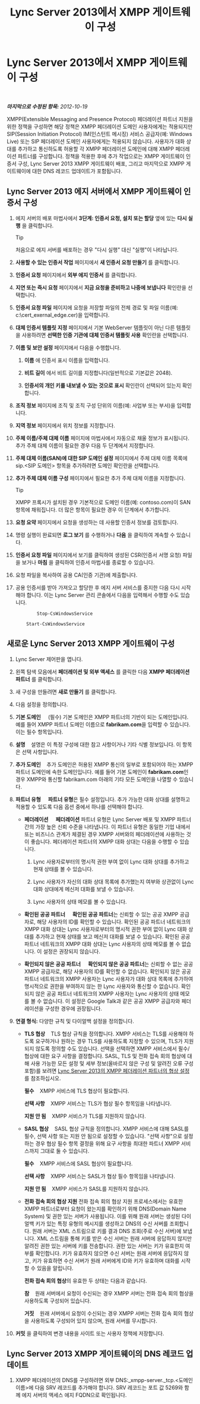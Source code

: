 ﻿---
title: Lync Server 2013에서 XMPP 게이트웨이 구성
TOCTitle: Lync Server 2013에서 XMPP 게이트웨이 구성
ms:assetid: 00777a34-cc36-4992-9459-08c14543ef6b
ms:mtpsurl: https://technet.microsoft.com/ko-kr/library/JJ687953(v=OCS.15)
ms:contentKeyID: 49885626
ms.date: 08/10/2015
mtps_version: v=OCS.15
ms.translationtype: HT
---

# Lync Server 2013에서 XMPP 게이트웨이 구성

 

_**마지막으로 수정된 항목:** 2012-10-19_

XMPP(Extensible Messaging and Presence Protocol) 페더레이션 파트너 지원을 위한 정책을 구성하면 해당 정책은 XMPP 페더레이션 도메인 사용자에게는 적용되지만 SIP(Session Initiation Protocol) IM(인스턴트 메시징) 서비스 공급자(예: Windows Live) 또는 SIP 페더레이션 도메인 사용자에게는 적용되지 않습니다. 사용자가 대화 상대를 추가하고 통신하도록 허용할 각 XMPP 페더레이션 도메인에 대해 XMPP 페더레이션 파트너를 구성합니다. 정책을 적용한 후에 추가 작업으로는 XMPP 게이트웨이 인증서 구성, Lync Server 2013 XMPP 게이트웨이 배포, 그리고 마지막으로 XMPP 게이트웨이에 대한 DNS 레코드 업데이트가 포함됩니다.

## Lync Server 2013 에지 서버에서 XMPP 게이트웨이 인증서 구성

1.  에지 서버의 배포 마법사에서 **3단계: 인증서 요청, 설치 또는 할당** 옆에 있는 **다시 실행** 을 클릭합니다.
    

    > [!TIP]  
    > 처음으로 에지 서버를 배포하는 경우 "다시 실행" 대신 "실행"이 나타납니다.



2.  **사용할 수 있는 인증서 작업** 페이지에서 **새 인증서 요청 만들기** 를 클릭합니다.

3.  **인증서 요청** 페이지에서 **외부 에지 인증서** 를 클릭합니다.

4.  **지연 또는 즉시 요청** 페이지에서 **지금 요청을 준비하고 나중에 보냅니다** 확인란을 선택합니다.

5.  **인증서 요청 파일** 페이지에 요청을 저장할 파일의 전체 경로 및 파일 이름(예: c:\\cert\_exernal\_edge.cer)을 입력합니다.

6.  **대체 인증서 템플릿 지정** 페이지에서 기본 WebServer 템플릿이 아닌 다른 템플릿을 사용하려면 **선택한 인증 기관에 대체 인증서 템플릿 사용** 확인란을 선택합니다.

7.  **이름 및 보안 설정** 페이지에서 다음을 수행합니다.
    
    1.  **이름** 에 인증서 표시 이름을 입력합니다.
    
    2.  **비트 길이** 에서 비트 길이를 지정합니다(일반적으로 기본값은 2048).
    
    3.  **인증서의 개인 키를 내보낼 수 있는 것으로 표시** 확인란이 선택되어 있는지 확인합니다.

8.  **조직 정보** 페이지에 조직 및 조직 구성 단위의 이름(예: 사업부 또는 부서)을 입력합니다.

9.  **지역 정보** 페이지에서 위치 정보를 지정합니다.

10. **주체 이름/주체 대체 이름** 페이지에 마법사에서 자동으로 채울 정보가 표시됩니다. 추가 주체 대체 이름이 필요한 경우 다음 두 단계에서 지정합니다.

11. **주체 대체 이름(SAN)에 대한 SIP 도메인 설정** 페이지에서 주체 대체 이름 목록에 sip.\<SIP 도메인\> 항목을 추가하려면 도메인 확인란을 선택합니다.

12. **추가 주체 대체 이름 구성** 페이지에서 필요한 추가 주체 대체 이름을 지정합니다.
    

    > [!TIP]  
    > XMPP 프록시가 설치된 경우 기본적으로 도메인 이름(예: contoso.com)이 SAN 항목에 채워집니다. 더 많은 항목이 필요한 경우 이 단계에서 추가합니다.



13. **요청 요약** 페이지에서 요청을 생성하는 데 사용할 인증서 정보를 검토합니다.

14. 명령 실행이 완료되면 **로그 보기** 를 수행하거나 **다음** 을 클릭하여 계속할 수 있습니다.

15. **인증서 요청 파일** 페이지에서 보기를 클릭하여 생성된 CSR(인증서 서명 요청) 파일을 보거나 **마침** 을 클릭하여 인증서 마법사를 종료할 수 있습니다.

16. 요청 파일을 복사하여 공용 CA(인증 기관)에 제출합니다.

17. 공용 인증서를 받아 가져오고 할당한 후 에지 서버 서비스를 중지한 다음 다시 시작해야 합니다. 이는 Lync Server 관리 콘솔에서 다음을 입력해서 수행할 수도 있습니다.
    
      ```
              Stop-CsWindowsService
    ```
    ```
        Start-CsWindowsService
    ```
    
## 새로운 Lync Server 2013 XMPP 게이트웨이 구성

1.  Lync Server 제어판을 엽니다.

2.  왼쪽 탐색 모음에서 **페더레이션 및 외부 액세스** 를 클릭한 다음 **XMPP 페더레이션 파트너** 를 클릭합니다.

3.  새 구성을 만들려면 **새로 만들기** 를 클릭합니다.

4.  다음 설정을 정의합니다.

5.  **기본 도메인**     (필수) 기본 도메인은 XMPP 파트너의 기반이 되는 도메인입니다. 예를 들어 XMPP 파트너 도메인 이름으로 **fabrikam.com**을 입력할 수 있습니다. 이는 필수 항목입니다.

6.  **설명**    설명은 이 특정 구성에 대한 참고 사항이거나 기타 식별 정보입니다. 이 항목은 선택 사항입니다.

7.  **추가 도메인**    추가 도메인은 허용된 XMPP 통신의 일부로 포함되어야 하는 XMPP 파트너 도메인에 속한 도메인입니다. 예를 들어 기본 도메인이 **fabrikam.com**인 경우 XMPP와 통신할 fabrikam.com 아래의 기타 모든 도메인을 나열할 수 있습니다.

8.  **파트너 유형**     **파트너 유형**은 필수 설정입니다. 추가 가능한 대화 상대를 설명하고 적용할 수 있도록 다음 옵션 중에서 하나를 선택해야 합니다.
    
      - **페더레이션**     **페더레이션** 파트너 유형은 Lync Server 배포 및 XMPP 파트너 간의 가장 높은 신뢰 수준을 나타냅니다. 이 파트너 유형은 동일한 기업 내에서 또는 비즈니스 관계가 체결된 경우 XMPP 서버와의 페더레이션에 사용하는 것이 좋습니다. 페더레이션 파트너의 XMPP 대화 상대는 다음을 수행할 수 있습니다.
        
        1.  Lync 사용자로부터의 명시적 권한 부여 없이 Lync 대화 상대를 추가하고 현재 상태를 볼 수 있습니다.
        
        2.  Lync 사용자가 자신의 대화 상대 목록에 추가했는지 여부와 상관없이 Lync 대화 상대에게 메신저 대화를 보낼 수 있습니다.
        
        3.  Lync 사용자의 상태 메모를 볼 수 있습니다.
    
      - **확인된 공공 파트너**     **확인된 공공 파트너**는 신뢰할 수 있는 공공 XMPP 공급자로, 해당 사용자의 ID를 확인할 수 있습니다. 확인된 공공 파트너 네트워크의 XMPP 대화 상대는 Lync 사용자로부터의 명시적 권한 부여 없이 Lync 대화 상대를 추가하고 현재 상태를 보고 메신저 대화를 보낼 수 있습니다. 확인된 공공 파트너 네트워크의 XMPP 대화 상대는 Lync 사용자의 상태 메모를 볼 수 없습니다. 이 설정은 권장되지 않습니다.
    
      - **확인되지 않은 공공 파트너**     **확인되지 않은 공공 파트너**는 신뢰할 수 없는 공공 XMPP 공급자로, 해당 사용자의 ID를 확인할 수 없습니다. 확인되지 않은 공공 파트너 네트워크의 XMPP 사용자는 Lync 사용자가 대화 상대 목록에 추가하여 명시적으로 권한을 부여하지 않는 한 Lync 사용자와 통신할 수 없습니다. 확인되지 않은 공공 파트너 네트워크의 XMPP 사용자는 Lync 사용자의 상태 메모를 볼 수 없습니다. 이 설정은 Google Talk과 같은 공공 XMPP 공급자와 페더레이션을 구성한 경우에 권장됩니다.

9.  **연결 형식:** 다양한 규칙 및 다이얼백 설정을 정의합니다.
    
      - **TLS 협상**    TLS 협상 규칙을 정의합니다. XMPP 서비스는 TLS를 사용해야 하도록 요구하거나 원하는 경우 TLS를 사용하도록 지정할 수 있으며, TLS가 지원되지 않도록 정의할 수도 있습니다. 선택을 선택하면 XMPP 서비스에서 필수/협상에 대한 요구 사항을 결정합니다. SASL, TLS 및 전화 접속 회의 협상에 대해 사용 가능한 모든 설정 및 세부 정보(올바르지 않은 구성 및 알려진 오류 구성 포함)를 보려면 [Lync Server 2013의 XMPP 페더레이션 파트너의 협상 설정](lync-server-2013-negotiation-settings-for-xmpp-federated-partners.md)를 참조하십시오.
        
           **필수**    XMPP 서비스에 TLS 협상이 필요합니다.
        
           **선택 사항**    XMPP 서비스는 TLS가 협상 필수 항목임을 나타냅니다.
        
           **지원 안 됨**    XMPP 서비스가 TLS를 지원하지 않습니다.
    
      - **SASL 협상**    SASL 협상 규칙을 정의합니다. XMPP 서비스에 대해 SASL를 필수, 선택 사항 또는 지원 안 됨으로 설정할 수 있습니다. "선택 사항"으로 설정하는 경우 협상 필수 항목 결정을 위해 요구 사항을 최대한 파트너 XMPP 서비스까지 그대로 둘 수 있습니다.
        
           **필수**    XMPP 서비스에 SASL 협상이 필요합니다.
        
           **선택 사항**    XMPP 서비스는 SASL가 협상 필수 항목임을 나타냅니다.
        
           **지원 안 됨**    XMPP 서비스가 SASL를 지원하지 않습니다.
    
      - **전화 접속 회의 협상 지원** 전화 접속 회의 협상 지원 프로세스에서는 유효한 XMPP 파트너로부터 요청이 왔는지를 확인하기 위해 DNS(Domain Name System) 및 권한 있는 서버가 사용됩니다. 이를 위해 원래 서버는 생성된 다이얼백 키가 있는 특정 유형의 메시지를 생성하고 DNS의 수신 서버를 조회합니다. 원래 서버는 XML 스트림으로 키를 결과 DNS 조회(주로 수신 서버)에 보냅니다. XML 스트림을 통해 키를 받은 수신 서버는 원래 서버에 응답하지 않지만 알려진 권한 있는 서버에 키를 전송합니다. 권한 있는 서버는 키가 유효한지 여부를 확인합니다. 키가 유효하지 않으면 수신 서버는 원래 서버에 응답하지 않고, 키가 유효하면 수신 서버가 원래 서버에게 ID와 키가 유효하며 대화를 시작할 수 있음을 알립니다.
        
        **전화 접속 회의 협상**의 유효한 두 상태는 다음과 같습니다.
        
           **참**    원래 서버에서 요청이 수신되는 경우 XMPP 서버는 전화 접속 회의 협상을 사용하도록 구성되어 있습니다.
        
           **거짓**    원래 서버에서 요청이 수신되는 경우 XMPP 서버는 전화 접속 회의 협상을 사용하도록 구성되어 있지 않으며, 원래 서버를 무시합니다.

10. **커밋** 을 클릭하여 변경 내용을 사이트 또는 사용자 정책에 저장합니다.

## Lync Server 2013 XMPP 게이트웨이의 DNS 레코드 업데이트

1.  XMPP 페더레이션의 DNS를 구성하려면 외부 DNS:\_xmpp-server.\_tcp.\<도메인 이름\>에 다음 SRV 레코드를 추가해야 합니다. SRV 레코드는 포트 값 5269와 함께 에지 서버의 액세스 에지 FQDN으로 확인됩니다.

